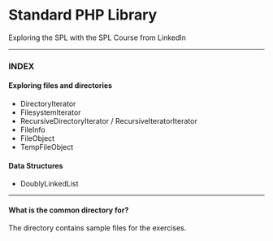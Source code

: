 # Standard PHP Library

Exploring the SPL with the SPL Course from LinkedIn

---
### INDEX

#### Exploring files and directories
- DirectoryIterator
- FilesystemIterator
- RecursiveDirectoryIterator / RecursiveIteratorIterator
- FileInfo
- FileObject
- TempFileObject

#### Data Structures
- DoublyLinkedList

---
#### What is the common directory for?
The directory contains sample files for the exercises.

